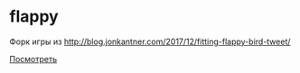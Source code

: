 # flappy

Форк игры из http://blog.jonkantner.com/2017/12/fitting-flappy-bird-tweet/

[Посмотреть](https://justafrontender.github.io/flappy)